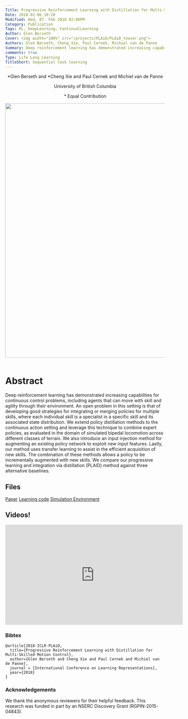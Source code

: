 ```yaml
---
Title: Progressive Reinforcement Learning with Distillation for Multi-Skilled Motion Control
Date: 2018-02-06 10:20
Modified: Wed, 07. Feb 2018 02:06PM 
Category: Publication
Tags: RL, DeepLearning, ContinualLearning
Author: Glen Berseth
Cover: <img width="100%" src="/projects/PLAiD/PLAiD_teaser.png">
Authors: Glen Berseth, Cheng Xie, Paul Cernek, Michiel van de Panne
Summary: Deep reinforcement learning has demonstrated increasing capabilities for continuous control problems, including agents that can move with skill and agility through their environment. An open problem in this setting is that of developing good strategies for integrating or merging policies for multiple skills, where each individual skill is a specialist in a specific skill and its associated state distribution. We extend policy distillation methods to the continuous action setting and leverage this technique to combine expert policies, as evaluated in the domain of simulated bipedal locomotion across different classes of terrain. We also introduce an input injection method for augmenting an existing policy network to exploit new input features. Lastly, our method uses transfer learning to assist in the efficient acquisition of new skills. The combination of these methods allows a policy to be incrementally augmented with new skills. We compare our progressive learning and integration via distillation (PLAID) method against three alternative baselines.
comments: true
Type: Life Long Learning
TitleShort: Sequential task learning 
---
```



<div align="center">
	<p>
			*Glen Berseth and *Cheng Xie and Paul Cernek and Michiel van de Panne
	</p>
	<p>	
            University of British Columbia
    </p>
    <p>	
            * Equal Contribution
    </p>
    
</div>

<div align="center">
			<span class="STYLE17"> <img width="800" src="/projects/PLAiD/PLAiD_teaser.png"> </span> &nbsp; &nbsp; &nbsp;

</div>

# Abstract

Deep reinforcement learning has demonstrated increasing capabilities for continuous control problems,
including agents that can move with skill and agility through their environment. 
An open problem in this setting is that of developing good strategies for integrating or merging policies
for multiple skills, where each individual skill is a specialist in a specific skill and its associated state distribution. 
We extend policy distillation methods to the continuous action setting and leverage this technique to combine expert policies,
as evaluated in the domain of simulated bipedal locomotion across different classes of terrain.
We also introduce an input injection method for augmenting an existing policy network to exploit new input features.
Lastly, our method uses transfer learning to assist in the efficient acquisition of new skills.
The combination of these methods allows a policy to be incrementally augmented with new skills.
We compare our progressive learning and integration via distillation (PLAID) method
against three alternative baselines.


## Files

[Paper](/projects/PLAiD/paper.pdf)
[Learning code](https://github.com/FracturedPlane/RL-Framework/releases/tag/0.2)
[Simulation Environment](https://github.com/UBCMOCCA/TerrainRL/releases/tag/0.2.3)

## Videos!

<iframe width="560" height="315" src="https://www.youtube.com/embed/_DjHbHCXGk0" frameborder="0" ></iframe>

### Bibtex

```
@article{2018-ICLR-PLAiD,
  title={Progressive Reinforcement Learning with Distillation for Multi-Skilled Motion Control},
  author={Glen Berseth and Cheng Xie and Paul Cernek and Michiel van de Panne},
  journal = {International Conference on Learning Representations},
  year={2018}
}
```

### Acknowledgements

We thank the anonymous reviewers for their helpful feedback. This research was funded in part by an NSERC Discovery Grant (RGPIN-2015-04843).


